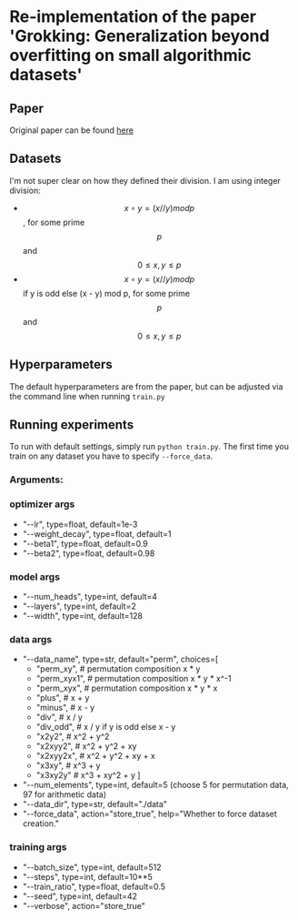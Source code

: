 # Re-implementation of the paper 'Grokking: Generalization beyond overfitting on small algorithmic datasets'

## Paper
Original paper can be found [here](https://mathai-iclr.github.io/papers/papers/MATHAI_29_paper.pdf)

## Datasets
I'm not super clear on how they defined their division. I am using integer division:
- $$x\circ y = (x // y) mod p$$, for some prime $$p$$ and $$0\leq x,y \leq p$$
- $$x\circ y = (x // y) mod p$$ if y is odd else (x - y) mod p, for some prime $$p$$ and $$0\leq x,y \leq p$$

## Hyperparameters
The default hyperparameters are from the paper, but can be adjusted via the command line when running `train.py`

## Running experiments
To run with default settings, simply run `python train.py`.
The first time you train on any dataset you have to specify `--force_data`.

### Arguments:
### optimizer args
- "--lr", type=float, default=1e-3
- "--weight_decay", type=float, default=1
- "--beta1", type=float, default=0.9
- "--beta2", type=float, default=0.98

### model args
- "--num_heads", type=int, default=4
- "--layers", type=int, default=2
- "--width", type=int, default=128

### data args
- "--data_name", type=str, default="perm", choices=[
  - "perm_xy", # permutation composition x * y
  - "perm_xyx1", # permutation composition x * y * x^-1
  - "perm_xyx", # permutation composition x * y * x
  - "plus", # x + y
  - "minus", # x - y
  - "div", # x / y
  - "div_odd", # x / y if y is odd else x - y
  - "x2y2", # x^2 + y^2
  - "x2xyy2", # x^2 + y^2 + xy
  - "x2xyy2x", # x^2 + y^2 + xy + x
  - "x3xy", # x^3 + y
  - "x3xy2y" # x^3 + xy^2 + y
]
- "--num_elements", type=int, default=5  (choose 5 for permutation data, 97 for arithmetic data)
- "--data_dir", type=str, default="./data"
- "--force_data", action="store_true", help="Whether to force dataset creation."

### training args
- "--batch_size", type=int, default=512
- "--steps", type=int, default=10**5
- "--train_ratio", type=float, default=0.5
- "--seed", type=int, default=42
- "--verbose", action="store_true"
